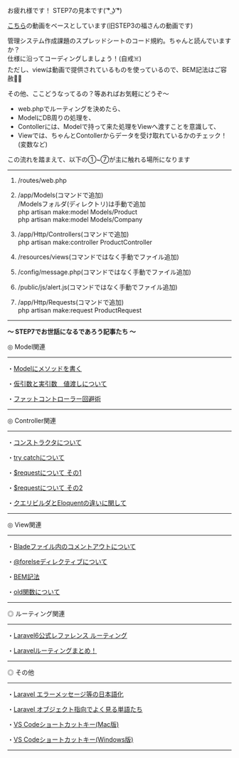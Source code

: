  お疲れ様です！
 STEP7の見本です( ͡° ͜ʖ ͡°)

 
 [こちら](https://youtu.be/cO9Kfh3lypg)の動画をベースとしています(旧STEP3の福さんの動画です)
 


 管理システム作成課題のスプレッドシートのコード規約。ちゃんと読んでいますか？  
 仕様に沿ってコーディングしましょう！(自戒:skull_and_crossbones:)  
 ただし、viewは動画で提供されているものを使っているので、BEM記法はご容赦:bowing_man:  


 その他、ここどうなってるの？等あればお気軽にどうぞ〜  


 - web.phpでルーティングを決めたら、  
 - ModelにDB周りの処理を、  
 - Contollerには、Modelで持って来た処理をViewへ渡すことを意識して、  
 - Viewでは、ちゃんとContollerからデータを受け取れているかのチェック！(変数など)  

 この流れを踏まえて、以下の①~⑦が主に触れる場所になります  

 --------------------------------

 1. /routes/web.php

 2. /app/Models(コマンドで追加)  
 /Modelsフォルダ(ディレクトリ)は手動で追加  
 php artisan make:model Models/Product  
 php artisan make:model Models/Company

 3. /app/Http/Controllers(コマンドで追加)  
 php artisan make:controller ProductController

 4. /resources/views(コマンドではなく手動でファイル追加)  

 5. /config/message.php(コマンドではなく手動でファイル追加)  

 6. /public/js/alert.js(コマンドではなく手動でファイル追加)  

 7. /app/Http/Requests(コマンドで追加)  
 php artisan make:request ProductRequest

  --------------------------------



 **〜 STEP7でお世話になるであろう記事たち 〜**

 ◎ Model関連

 --------------------------------
 
 ・[Modelにメソッドを書く](https://laraweb.net/practice/4865/)

 ・[仮引数と実引数　値渡しについて](https://www.sejuku.net/blog/23615)

 ・[ファットコントローラー回避術](https://www.kamome-susume.com/laravel-fatcontroler/)

 --------------------------------



 ◎ Controller関連

 --------------------------------

 ・[コンストラクタについて](https://laraweb.net/surrounding/1472/)

 ・[try catchについて](https://qiita.com/Chelsea/items/59436cfda149a6ac6c91)

 ・[$requestについて その1](https://prograshi.com/framework/laravel/request-method-injection/)
 
 ・[$requestについて その2](https://nebikatsu.com/6784.html/)

 ・[クエリビルダとEloquentの違いに関して](https://biz.addisteria.com/query_builder/)

 --------------------------------


 ◎ View関連

 --------------------------------

 ・[Bladeファイル内のコメントアウトについて](https://buralog.jp/laravel-blade-template-file-comments/)

 ・[@forelseディレクティブについて](https://qiita.com/Masahiro111/items/008a6db75e98ea17f398)

 ・[BEM記法](https://qiita.com/takahirocook/items/01fd723b934e3b38cbbc)

 ・[old関数について](https://www.kamome-susume.com/laravel-old/)

 --------------------------------


 ◎ ルーティング関連

 --------------------------------

 ・[Laravel6公式レファレンス ルーティング](https://readouble.com/laravel/6.x/ja/routing.html)

 ・[Laravelルーティングまとめ！](https://codelikes.com/laravel-routing-summary/)

 --------------------------------


 ◎ その他

 --------------------------------

 ・[Laravel エラーメッセージ等の日本語化](https://into-the-program.com/laravel-message-translation-japanese/)

 ・[Laravel オブジェクト指向でよく見る単語たち](https://qiita.com/miriwo/items/974adcee45f699553cd4)

 ・[VS Codeショートカットキー(Mac版)](https://qiita.com/naru0504/items/99495c4482cd158ddca8)

 ・[VS Codeショートカットキー(Windows版)](https://qiita.com/TakahiRoyte/items/cdab6fca64da386a690b)

 --------------------------------
